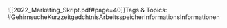 
![[2022_Marketing_Skript.pdf#page=40]]Tags & Topics:
   #GehirnsucheKurzzeitgedchtnisArbeitsspeicherInformationsInformationen